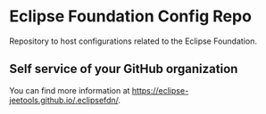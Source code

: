 # Eclipse Foundation Config Repo

Repository to host configurations related to the Eclipse Foundation.

## Self service of your GitHub organization

You can find more information at <https://eclipse-jeetools.github.io/.eclipsefdn/>.
